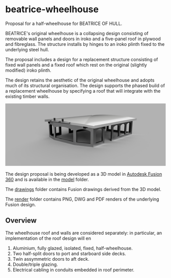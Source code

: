 # beatrice-wheelhouse

Proposal for a half-wheelhouse for BEATRICE OF HULL.

BEATRICE's original wheelhouse is a collapsing design consisting of
removable wall panels and doors in iroko and a five-panel roof in
plywood and fibreglass.
The structure installs by hinges to an iroko plinth fixed to the
underlying steel hull.

The proposal includes a design for a replacement structure consisting
of fixed wall panels and a fixed roof which rest on the original
(slightly modified) iroko plinth.

The design retains the aesthetic of the original wheelhouse and adopts
much of its structural organisation.
The design supports the phased build of a replacement wheelhouse by
specifying a roof that will integrate with the existing timber walls.

![alt text](renders/wheelhouse_2024-Sep-01_04-26-34PM-000_CustomizedView16561039335.png)

The design proposal is being developed as a 3D model in
[Autodesk Fusion 360](https://www.autodesk.com/products/fusion-360/personal)
and is available in the
[model](./model) folder.

The
[drawings](./drawings/)
folder contains Fusion drawings derived from the 3D model.

The
[render](./renders/)
folder contains PNG, DWG and PDF renders of the underlying Fusion
design.

## Overview

The wheelhouse roof and walls are considered separately: in particular, an implementation of the roof design will  en

1. Aluminium, fully glazed, isolated, fixed, half-wheelhouse.
2. Two half-split doors to port and starboard side decks.
3. Twin assymmetric doors to aft deck.
4. Double/triple glazing.
5. Electrical cabling in conduits embedded in roof perimeter. 

